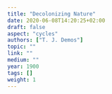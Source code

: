 ```yaml
---
title: "Decolonizing Nature"
date: 2020-06-08T14:20:25+02:00
draft: false
aspect: "cycles"
authors: ["T. J. Demos"]
topic: ""
link: ""
medium: ""
year: 1900
tags: []
weight: 1
---
```

